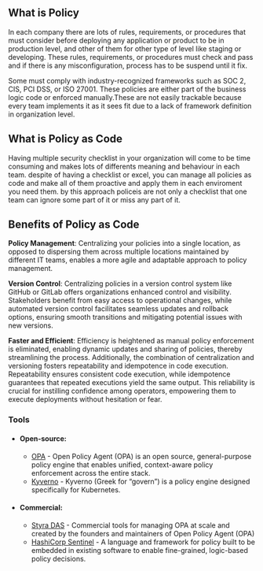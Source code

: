 ## What is Policy
In each company there are lots of rules, requirements, or procedures that must consider before deploying any application or product to be in production level, and other of them for other type of level like staging or developing. These rules, requirements, or procedures must check and pass and if there is any misconfiguration, process has to be suspend until it fix.

Some must comply with industry-recognized frameworks such as SOC 2, CIS, PCI DSS, or ISO 27001. These policies are either part of the business logic code or enforced manually.These are not easily trackable because every team implements it as it sees fit due to a lack of framework definition in organization level.

## What is Policy as Code
Having multiple security checklist in your organization will come to be time consuming and makes lots of differents meaning and behaviour in each team. despite of having a checklist or excel, you can manage all policies as code and make all of them proactive and apply them in each enviroment you need them. by this approach policeis are not only a checklist that one team can ignore some part of it or miss any part of it.

## Benefits of Policy as Code
**Policy Management**: Centralizing your policies into a single location, as opposed to dispersing them across multiple locations maintained by different IT teams, enables a more agile and adaptable approach to policy management.  

**Version Control**: Centralizing policies in a version control system like GitHub or GitLab offers organizations enhanced control and visibility. Stakeholders benefit from easy access to operational changes, while automated version control facilitates seamless updates and rollback options, ensuring smooth transitions and mitigating potential issues with new versions.  

**Faster and Efficient**: Efficiency is heightened as manual policy enforcement is eliminated, enabling dynamic updates and sharing of policies, thereby streamlining the process. Additionally, the combination of centralization and versioning fosters repeatability and idempotence in code execution. Repeatability ensures consistent code execution, while idempotence guarantees that repeated executions yield the same output. This reliability is crucial for instilling confidence among operators, empowering them to execute deployments without hesitation or fear.

### Tools
- #### Open-source:
  + [OPA](https://www.openpolicyagent.org/) - Open Policy Agent (OPA) is an open source, general-purpose policy engine that enables unified, context-aware policy enforcement across the entire stack.
  + [Kyverno](https://kyverno.io/) - Kyverno (Greek for “govern”) is a policy engine designed specifically for Kubernetes.

- #### Commercial:
  + [Styra DAS](https://www.styra.com/pricing/) - Commercial tools for managing OPA at scale and created by the founders and maintainers of Open Policy Agent (OPA)
  + [HashiCorp Sentinel](https://developer.hashicorp.com/sentinel) - A language and framework for policy built to be embedded in existing software to enable fine-grained, logic-based policy decisions.
